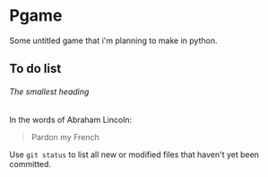# Pgame

Some untitled game that i'm planning to make in python.

## To do list



###### The smallest heading

In the words of Abraham Lincoln:

> Pardon my French

Use `git status` to list all new or modified files that haven't yet been committed.
